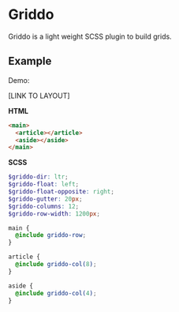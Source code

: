 # Griddo

Griddo is a light weight SCSS plugin to build grids.

## Example

Demo:

[LINK TO LAYOUT]

**HTML**

```html
<main>
  <article></article>
  <aside></aside>
</main>
```

**SCSS**

```scss
$griddo-dir: ltr;
$griddo-float: left;
$griddo-float-opposite: right;
$griddo-gutter: 20px;
$griddo-columns: 12;
$griddo-row-width: 1200px;

main {
  @include griddo-row;
}

article {
  @include griddo-col(8);
}

aside {
  @include griddo-col(4);
}
```
